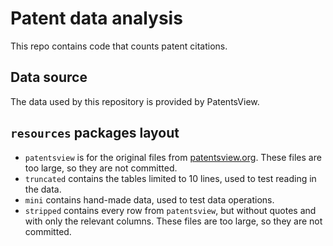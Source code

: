 # Patent data analysis
This repo contains code that counts patent citations.

## Data source
The data used by this repository is provided by PatentsView.

## `resources` packages layout
* `patentsview` is for the original files from [patentsview.org](https://patentsview.org/download/data-download-tables).
    These files are too large, so they are not committed.
* `truncated` contains the tables limited to 10 lines, used to test reading in the data.
* `mini` contains hand-made data, used to test data operations.
* `stripped` contains every row from `patentsview`, but without quotes and with only the relevant columns.
    These files are too large, so they are not committed.

